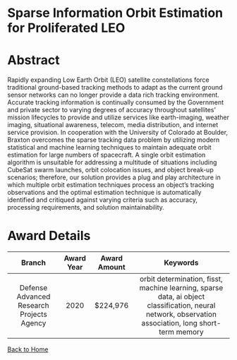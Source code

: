 
Sparse Information Orbit Estimation for Proliferated LEO
========================================================

# Abstract


Rapidly expanding Low Earth Orbit (LEO) satellite constellations force traditional ground-based tracking methods to adapt as the current ground sensor networks can no longer provide a data rich tracking environment. Accurate tracking information is continually consumed by the Government and private sector to varying degrees of accuracy throughout satellites’ mission lifecycles to provide and utilize services like earth-imaging, weather imaging, situational awareness, telecom, media distribution, and internet service provision. In cooperation with the University of Colorado at Boulder, Braxton overcomes the sparse tracking data problem by utilizing modern statistical and machine learning techniques to maintain adequate orbit estimation for large numbers of spacecraft. A single orbit estimation algorithm is unsuitable for addressing a multitude of situations including CubeSat swarm launches, orbit colocation issues, and object break-up scenarios; therefore, our solution provides a plug and play architecture in which multiple orbit estimation techniques process an object’s tracking observations and the optimal estimation technique is automatically identified and critiqued against varying criteria such as accuracy, processing requirements, and solution maintainability.  

# Award Details

|Branch|Award Year|Award Amount|Keywords|
| :---: | :---: | :---: | :---: |
|Defense Advanced Research Projects Agency|2020|$224,976|orbit determination, fisst, machine learning, sparse data, ai object classification, neural network, observation association, long short-term memory|
  
  


[Back to Home](https://github.com/chrischow/dod_sbir_awards/CC/#1228)